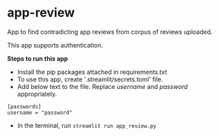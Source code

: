 # app-review
App to find contradicting app reviews from corpus of reviews uploaded.

This app supports authentication.

**Steps to run this app**
* Install the pip packages attached in requirements.txt
* To use this app, create '.streamlit/secrets.toml' file.
* Add below text to the file. Replace _username_ and _password_ appropriately.
```
[passwords]
username = "password"
```
* In the terminal, run `streamlit run app_review.py`
